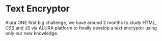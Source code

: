 # Text Encryptor
Alura ONE first big challenge, we have around 2 months to study HTML, CSS and JS via ALURA platform to finally develop a text encryptor using only our new knowledge.
